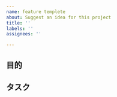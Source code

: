 ```yaml
---
name: feature templete
about: Suggest an idea for this project
title: ''
labels: ''
assignees: ''

---
```


## 目的
## タスク
